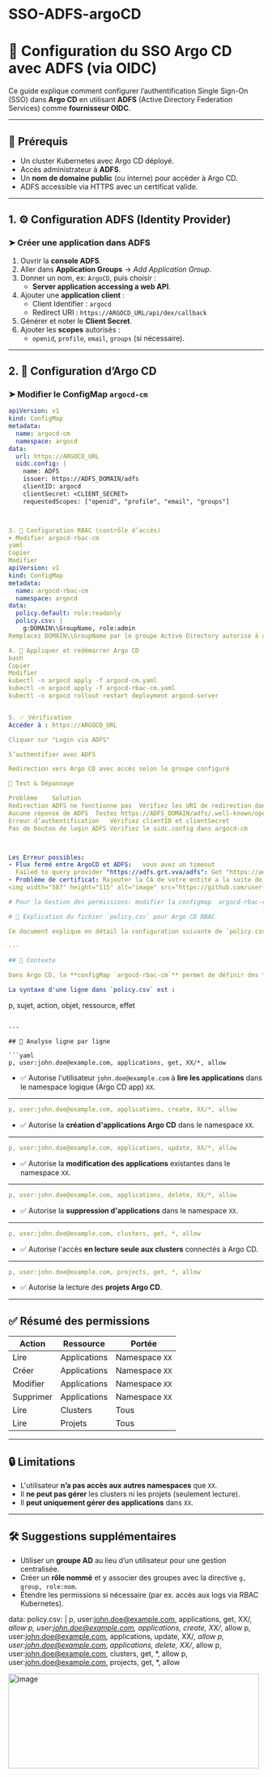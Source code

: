 # SSO-ADFS-argoCD
# 🔐 Configuration du SSO Argo CD avec ADFS (via OIDC)

Ce guide explique comment configurer l’authentification Single Sign-On (SSO) dans **Argo CD** en utilisant **ADFS** (Active Directory Federation Services) comme **fournisseur OIDC**.

---

## 🧩 Prérequis

- Un cluster Kubernetes avec Argo CD déployé.
- Accès administrateur à **ADFS**.
- Un **nom de domaine public** (ou interne) pour accéder à Argo CD.
- ADFS accessible via HTTPS avec un certificat valide.

---

## 1. ⚙️ Configuration ADFS (Identity Provider)

### ➤ Créer une application dans ADFS

1. Ouvrir la **console ADFS**.
2. Aller dans **Application Groups** → _Add Application Group_.
3. Donner un nom, ex: `ArgoCD`, puis choisir :
   - **Server application accessing a web API**.
4. Ajouter une **application client** :
   - Client Identifier : `argocd`
   - Redirect URI : `https://ARGOCD_URL/api/dex/callback`
5. Générer et noter le **Client Secret**.
6. Ajouter les **scopes** autorisés :
   - `openid`, `profile`, `email`, `groups` (si nécessaire).

---

## 2. 🔧 Configuration d’Argo CD

### ➤ Modifier le ConfigMap `argocd-cm`

```yaml
apiVersion: v1
kind: ConfigMap
metadata:
  name: argocd-cm
  namespace: argocd
data:
  url: https://ARGOCD_URL
  oidc.config: |
    name: ADFS
    issuer: https://ADFS_DOMAIN/adfs
    clientID: argocd
    clientSecret: <CLIENT_SECRET>
    requestedScopes: ["openid", "profile", "email", "groups"]



3. 🔐 Configuration RBAC (contrôle d’accès)
➤ Modifier argocd-rbac-cm
yaml
Copier
Modifier
apiVersion: v1
kind: ConfigMap
metadata:
  name: argocd-rbac-cm
  namespace: argocd
data:
  policy.default: role:readonly
  policy.csv: |
    g:DOMAIN\\GroupName, role:admin
Remplacez DOMAIN\\GroupName par le groupe Active Directory autorisé à accéder à Argo CD en tant qu’administrateur.

4. 🔄 Appliquer et redémarrer Argo CD
bash
Copier
Modifier
kubectl -n argocd apply -f argocd-cm.yaml
kubectl -n argocd apply -f argocd-rbac-cm.yaml
kubectl -n argocd rollout restart deployment argocd-server


5. ✅ Vérification
Accéder à : https://ARGOCD_URL

Cliquer sur "Login via ADFS"

S’authentifier avec ADFS

Redirection vers Argo CD avec accès selon le groupe configuré

🧪 Test & Dépannage

Problème	Solution
Redirection ADFS ne fonctionne pas	Vérifiez les URI de redirection dans ADFS
Aucune réponse de ADFS	Testez https://ADFS_DOMAIN/adfs/.well-known/openid-configuration
Erreur d’authentification	Vérifiez clientID et clientSecret
Pas de bouton de login ADFS	Vérifiez le oidc.config dans argocd-cm



Les Erreur possibles:
- Flux fermé entre ArgoCD et ADFS:   vous avez un timeout
  Failed to query provider "https://adfs.grt.vva/adfs": Get "https://adfs.grt.vva/adfs/.well-known/openid-configuration": dial tcp 10.2D.1o.0:443: i/o timeout
- Problème de certificat: Rajouter la CA de votre entité a la suite de la configuration de l'OIDC
<img width="587" height="115" alt="image" src="https://github.com/user-attachments/assets/f6dc0d30-b322-4dba-b6ff-7fbe2f8f4604" />

# Pour la Gestion des permissions: modifier la configmap  argocd-rbac-cm

# 📄 Explication du fichier `policy.csv` pour Argo CD RBAC

Ce document explique en détail la configuration suivante de `policy.csv` utilisée pour restreindre les permissions d’un utilisateur dans Argo CD.

---

## 🔐 Contexte

Dans Argo CD, la **configMap `argocd-rbac-cm`** permet de définir des **politiques d’accès** pour les utilisateurs (authentifiés via SSO comme ADFS). Ces règles définissent **qui** peut faire **quoi**, **sur quoi**, et **où**.

La syntaxe d'une ligne dans `policy.csv` est :

```
p, sujet, action, objet, ressource, effet
```

---

## 🧾 Analyse ligne par ligne

```yaml
p, user:john.doe@example.com, applications, get, XX/*, allow
```
- ✅ Autorise l'utilisateur `john.doe@example.com` à **lire les applications** dans le namespace logique (Argo CD app) `XX`.

---

```yaml
p, user:john.doe@example.com, applications, create, XX/*, allow
```
- ✅ Autorise la **création d'applications Argo CD** dans le namespace `XX`.

---

```yaml
p, user:john.doe@example.com, applications, update, XX/*, allow
```
- ✅ Autorise la **modification des applications** existantes dans le namespace `XX`.

---

```yaml
p, user:john.doe@example.com, applications, delete, XX/*, allow
```
- ✅ Autorise la **suppression d'applications** dans le namespace `XX`.

---

```yaml
p, user:john.doe@example.com, clusters, get, *, allow
```
- ✅ Autorise l'accès **en lecture seule aux clusters** connectés à Argo CD.

---

```yaml
p, user:john.doe@example.com, projects, get, *, allow
```
- ✅ Autorise la lecture des **projets Argo CD**.

---

## ✅ Résumé des permissions

| Action     | Ressource     | Portée                 |
|------------|----------------|-------------------------|
| Lire       | Applications    | Namespace `XX`         |
| Créer      | Applications    | Namespace `XX`         |
| Modifier   | Applications    | Namespace `XX`         |
| Supprimer  | Applications    | Namespace `XX`         |
| Lire       | Clusters        | Tous                   |
| Lire       | Projets         | Tous                   |

---

## 🔒 Limitations

- L'utilisateur **n’a pas accès aux autres namespaces** que `XX`.
- Il **ne peut pas gérer** les clusters ni les projets (seulement lecture).
- Il **peut uniquement gérer des applications** dans `XX`.

---

## 🛠 Suggestions supplémentaires

- Utiliser un **groupe AD** au lieu d’un utilisateur pour une gestion centralisée.
- Créer un **rôle nommé** et y associer des groupes avec la directive `g, group, role:nom`.
- Étendre les permissions si nécessaire (par ex. accès aux logs via RBAC Kubernetes).

data:
  policy.csv: |
    p, user:john.doe@example.com, applications, get, XX/*, allow
    p, user:john.doe@example.com, applications, create, XX/*, allow
    p, user:john.doe@example.com, applications, update, XX/*, allow
    p, user:john.doe@example.com, applications, delete, XX/*, allow
    p, user:john.doe@example.com, clusters, get, *, allow
    p, user:john.doe@example.com, projects, get, *, allow

<img width="495" height="187" alt="image" src="https://github.com/user-attachments/assets/68a16b1c-534b-4070-aa08-3ebece41d0a6" />
